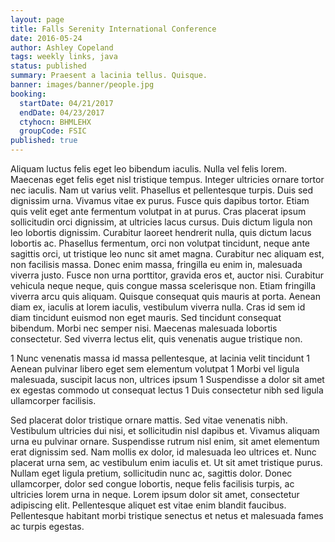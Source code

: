 ```yaml
---
layout: page
title: Falls Serenity International Conference
date: 2016-05-24
author: Ashley Copeland
tags: weekly links, java
status: published
summary: Praesent a lacinia tellus. Quisque.
banner: images/banner/people.jpg
booking:
  startDate: 04/21/2017
  endDate: 04/23/2017
  ctyhocn: BHMLEHX
  groupCode: FSIC
published: true
---
```

Aliquam luctus felis eget leo bibendum iaculis. Nulla vel felis lorem. Maecenas eget felis eget nisl tristique tempus. Integer ultricies ornare tortor nec iaculis. Nam ut varius velit. Phasellus et pellentesque turpis. Duis sed dignissim urna. Vivamus vitae ex purus. Fusce quis dapibus tortor. Etiam quis velit eget ante fermentum volutpat in at purus. Cras placerat ipsum sollicitudin orci dignissim, at ultricies lacus cursus. Duis dictum ligula non leo lobortis dignissim. Curabitur laoreet hendrerit nulla, quis dictum lacus lobortis ac. Phasellus fermentum, orci non volutpat tincidunt, neque ante sagittis orci, ut tristique leo nunc sit amet magna. Curabitur nec aliquam est, non facilisis massa. Donec enim massa, fringilla eu enim in, malesuada viverra justo.
Fusce non urna porttitor, gravida eros et, auctor nisi. Curabitur vehicula neque neque, quis congue massa scelerisque non. Etiam fringilla viverra arcu quis aliquam. Quisque consequat quis mauris at porta. Aenean diam ex, iaculis at lorem iaculis, vestibulum viverra nulla. Cras id sem id diam tincidunt euismod non eget mauris. Sed tincidunt consequat bibendum. Morbi nec semper nisi. Maecenas malesuada lobortis consectetur. Sed viverra lectus elit, quis venenatis augue tristique non.

1 Nunc venenatis massa id massa pellentesque, at lacinia velit tincidunt
1 Aenean pulvinar libero eget sem elementum volutpat
1 Morbi vel ligula malesuada, suscipit lacus non, ultrices ipsum
1 Suspendisse a dolor sit amet ex egestas commodo ut consequat lectus
1 Duis consectetur nibh sed ligula ullamcorper facilisis.

Sed placerat dolor tristique ornare mattis. Sed vitae venenatis nibh. Vestibulum ultricies dui nisi, et sollicitudin nisl dapibus et. Vivamus aliquam urna eu pulvinar ornare. Suspendisse rutrum nisl enim, sit amet elementum erat dignissim sed. Nam mollis ex dolor, id malesuada leo ultrices et. Nunc placerat urna sem, ac vestibulum enim iaculis et. Ut sit amet tristique purus. Nullam eget ligula pretium, sollicitudin nunc ac, sagittis dolor. Donec ullamcorper, dolor sed congue lobortis, neque felis facilisis turpis, ac ultricies lorem urna in neque. Lorem ipsum dolor sit amet, consectetur adipiscing elit. Pellentesque aliquet est vitae enim blandit faucibus. Pellentesque habitant morbi tristique senectus et netus et malesuada fames ac turpis egestas.

